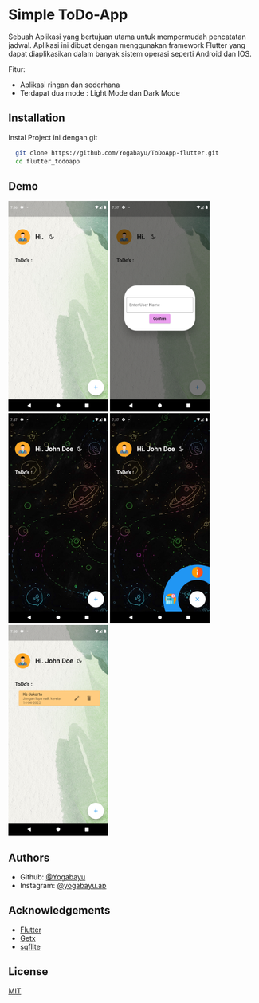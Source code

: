 
# Simple ToDo-App

Sebuah Aplikasi yang bertujuan utama untuk mempermudah pencatatan jadwal. Aplikasi ini dibuat dengan menggunakan framework Flutter yang dapat diaplikasikan dalam banyak sistem operasi seperti Android dan IOS.

Fitur: 
- Aplikasi ringan dan sederhana
- Terdapat dua mode : Light Mode dan Dark Mode


## Installation

Instal Project ini dengan git

```bash
  git clone https://github.com/Yogabayu/ToDoApp-flutter.git
  cd flutter_todoapp
```
    
## Demo

<img src="https://github.com/Yogabayu/ToDoApp-flutter/blob/main/app_image/1.png" width="200"> <img src="https://github.com/Yogabayu/ToDoApp-flutter/blob/main/app_image/2.png" width="200"> <img src="https://github.com/Yogabayu/ToDoApp-flutter/blob/main/app_image/3.png" width="200"> <img src="https://github.com/Yogabayu/ToDoApp-flutter/blob/main/app_image/4.png" width="200"> <img src="https://github.com/Yogabayu/ToDoApp-flutter/blob/main/app_image/5.png" width="200">



## Authors

- Github:  [@Yogabayu](https://github.com/Yogabayu)
- Instagram:  [@yogabayu.ap](https://www.instagram.com/yogabayu.ap)




## Acknowledgements

 - [Flutter](https://flutter.dev/)
 - [Getx](https://pub.dev/packages/get)
 - [sqflite](https://pub.dev/packages/sqflite)

## License

[MIT](https://choosealicense.com/licenses/mit/)




